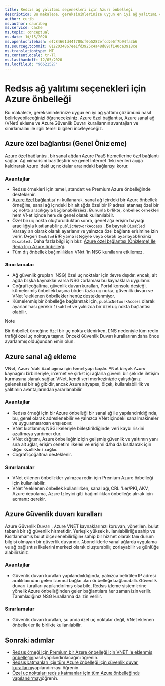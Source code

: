 ```yaml
---
title: Redsıs ağ yalıtımı seçenekleri için Azure önbelleği
description: Bu makalede, gereksinimlerinize uygun en iyi ağ yalıtımı çözümünü nasıl belirleyebileceğinizi öğreneceksiniz. Azure özel bağlantısı, Azure sanal ağ (VNet) ekleme ve Azure Güvenlik Duvarı kurallarının avantajları ve sınırlamaları ile ilgili temel bilgileri inceleyeceğiz.
author: curib
ms.author: cauribeg
ms.service: cache
ms.topic: conceptual
ms.date: 10/15/2020
ms.openlocfilehash: ef284661d44f700cf0b5282efcd2e6f7b94fa3b6
ms.sourcegitcommit: 8192034867ee1fd3925c4a48d890f140ca3918ce
ms.translationtype: MT
ms.contentlocale: tr-TR
ms.lasthandoff: 12/05/2020
ms.locfileid: "96621527"
---
```

# <a name="azure-cache-for-redis-network-isolation-options"></a>Redsıs ağ yalıtımı seçenekleri için Azure önbelleği 
Bu makalede, gereksinimlerinize uygun en iyi ağ yalıtımı çözümünü nasıl belirleyebileceğinizi öğreneceksiniz. Azure özel bağlantısı, Azure sanal ağ (VNet) ekleme ve Azure Güvenlik Duvarı kurallarının avantajları ve sınırlamaları ile ilgili temel bilgileri inceleyeceğiz.  

## <a name="azure-private-link-public-preview"></a>Azure özel bağlantısı (Genel Önizleme) 
Azure özel bağlantısı, bir sanal ağdan Azure PaaS hizmetlerine özel bağlantı sağlar. Ağ mimarisini basitleştirir ve genel İnternet 'teki verileri açığa kaldırarak Azure 'daki uç noktalar arasındaki bağlantıyı korur. 

### <a name="advantages"></a>Avantajlar
* Redsıs örnekleri için temel, standart ve Premium Azure önbelleğinde desteklenir. 
* [Azure özel bağlantısı](../private-link/private-link-overview.md)' nı kullanarak, sanal ağ Içindeki bir Azure önbellek örneğine, sanal ağ içindeki bir alt ağda özel bir IP adresi atanmış özel bir uç nokta aracılığıyla bağlanabilirsiniz. Bununla birlikte, önbellek örnekleri hem VNet içinde hem de genel olarak kullanılabilir.  
* Özel bir uç nokta oluşturulduktan sonra, genel ağa erişim bayrağı aracılığıyla kısıtlanabilir `publicNetworkAccess` . Bu bayrak `Disabled` Varsayılan olarak olarak ayarlanır ve yalnızca özel bağlantı erişimine izin verir. Değeri `Enabled` BIR yama isteğiyle veya olarak ayarlayabilirsiniz `Disabled` . Daha fazla bilgi için bkz. [Azure özel bağlantısı (Önizleme) Ile Reda Için Azure önbelleği](cache-private-link.md). 
* Tüm dış önbellek bağımlılıkları VNet 'in NSG kurallarını etkilemez.

### <a name="limitations"></a>Sınırlamalar 
* Ağ güvenlik grupları (NSG) özel uç noktalar için devre dışıdır. Ancak, alt ağda başka kaynaklar varsa NSG zorlaması bu kaynaklara uygulanır.
* Coğrafi çoğaltma, güvenlik duvarı kuralları, Portal konsolu desteği, kümelenmiş önbellek başına birden fazla uç nokta, güvenlik duvarı ve VNet 'e eklenen önbellekler henüz desteklenmiyor. 
* Kümelenmiş bir önbelleğe bağlanmak için, `publicNetworkAccess` olarak ayarlanması gerekir `Disabled` ve yalnızca bir özel uç nokta bağlantısı olabilir.

> [!NOTE]
> Bir önbellek örneğine özel bir uç nokta eklenirken, DNS nedeniyle tüm redin trafiği özel uç noktaya taşınır.
> Önceki Güvenlik Duvarı kurallarının daha önce ayarlanmış olduğundan emin olun.  
>
>

## <a name="azure-virtual-network-injection"></a>Azure sanal ağ ekleme 
VNet, Azure 'daki özel ağınız için temel yapı taşdır. VNet birçok Azure kaynağını birbirleriyle, internet ve şirket içi ağlarla güvenli bir şekilde iletişim kurmasına olanak sağlar. VNet, kendi veri merkezinizde çalışdığınız geleneksel bir ağ gibidir, ancak Azure altyapısı, ölçek, kullanılabilirlik ve yalıtımın avantajlarından yararlanabilir. 

### <a name="advantages"></a>Avantajlar
* Redsıs örneği için bir Azure önbelleği bir sanal ağ ile yapılandırıldığında, bu, genel olarak adreslenebilir ve yalnızca VNet içindeki sanal makineler ve uygulamalardan erişilebilir.  
* VNet kısıtlanmış NSG ilkeleriyle birleştirildiğinde, veri kaybı riskini azaltmaya yardımcı olur. 
* VNet dağıtımı, Azure önbelleğiniz için gelişmiş güvenlik ve yalıtımın yanı sıra alt ağlar, erişim denetim ilkeleri ve erişimi daha da kısıtlamak için diğer özellikleri sağlar. 
* Coğrafi çoğaltma desteklenir. 

### <a name="limitations"></a>Sınırlamalar
* VNet eklenen önbellekler yalnızca redin için Premium Azure önbelleği için kullanılabilir. 
* VNet 'e eklenen önbellek kullanılırken, sanal ağı, CRL 'Ler/PKI, AKV, Azure depolama, Azure Izleyici gibi bağımlılıkları önbelleğe almak için açmanız gerekir.  


## <a name="azure-firewall-rules"></a>Azure Güvenlik duvarı kuralları
[Azure Güvenlik Duvarı](../firewall/overview.md) , Azure VNET kaynaklarınızı koruyan, yönetilen, bulut tabanlı bir ağ güvenlik hizmetidir. Yerleşik yüksek kullanılabilirliğe sahip ve Kısıtlanmamış bulut ölçeklenebilirliğine sahip bir hizmet olarak tam durum bilgisi olmayan bir güvenlik duvarıdır. Aboneliklerle sanal ağlarda uygulama ve ağ bağlantısı ilkelerini merkezi olarak oluşturabilir, zorlayabilir ve günlüğe alabilirsiniz.  

### <a name="advantages"></a>Avantajlar
* Güvenlik duvarı kuralları yapılandırıldığında, yalnızca belirtilen IP adresi aralıklarından gelen istemci bağlantıları önbelleğe bağlanabilir. Güvenlik duvarı kuralları yapılandırılmış olsa bile, Redsıs izleme sistemlerine yönelik Azure önbelleğinden gelen bağlantılara her zaman izin verilir. Tanımladığınız NSG kurallarına da izin verilir.  

### <a name="limitations"></a>Sınırlamalar
* Güvenlik duvarı kuralları, şu anda özel uç noktalar değil, VNet eklenen önbellekler ile birlikte kullanılabilir. 


## <a name="next-steps"></a>Sonraki adımlar
* [Redsıs örneği Için Premium bir Azure önbelleği Için VNET 'e eklenmiş önbelleğin](cache-how-to-premium-vnet.md)nasıl yapılandırılacağını öğrenin.  
* [Redsıs katmanları için tüm Azure önbelleği için güvenlik duvarı kurallarını](cache-configure.md#firewall)yapılandırmayı öğrenin. 
* [Özel uç noktaları redsıs katmanları için tüm Azure önbelleğinde yapılandırmayı](cache-private-link.md)öğrenin.